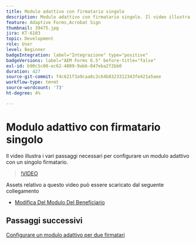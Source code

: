 ```yaml
---
title: Modulo adattivo con firmatario singolo
description: Modulo adattivo con firmatario singolo. Il video illustra i vari passaggi necessari per configurare un modulo adattivo con un singolo firmatario.
feature: Adaptive Forms,Acrobat Sign
thumbnail: 39475.jpg
jira: KT-6103
topic: Development
role: User
level: Beginner
badgeIntegration: label="Integrazione" type="positive"
badgeVersions: label="AEM Forms 6.5" before-title="false"
exl-id: b90c5c00-ec62-4809-9ab6-047eba2f2bb0
duration: 427
source-git-commit: f4c621f3a9caa8c2c64b8323312343fe421a5aee
workflow-type: tm+mt
source-wordcount: '73'
ht-degree: 4%

---
```


# Modulo adattivo con firmatario singolo


Il video illustra i vari passaggi necessari per configurare un modulo adattivo con un singolo firmatario.

>[!VIDEO](https://video.tv.adobe.com/v/39475?quality=12&learn=on)

Assets relativo a questo video può essere scaricato dal seguente collegamento

* [Modifica Del Modulo Del Beneficiario](assets/change-of-beneficiary-form.zip)

## Passaggi successivi

[Configurare un modulo adattivo per due firmatari](./configure-adaptive-form-for-two-signers.md)
